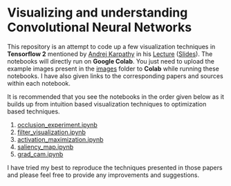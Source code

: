 # Visualizing and understanding Convolutional Neural Networks

This repository is an attempt to code up a few visualization techniques in **Tensorflow 2** mentioned by [Andrej Karpathy](https://twitter.com/karpathy) in his [Lecture](https://www.youtube.com/watch?v=ta5fdaqDT3M&list=PLkt2uSq6rBVctENoVBg1TpCC7OQi31AlC&index=9) ([Slides](http://cs231n.stanford.edu/slides/2016/winter1516_lecture9.pdf)). The notebooks will directly run on **Google Colab**. You just need to upload the example images present in the [images](./images) folder to **Colab** while running these notebooks. I have also given links to the corresponding papers and sources within each notebook.

It is recommended that you see the notebooks in the order given below as it builds up from intuition based visualization techniques to optimization based techniques.

1.  [occlusion_experiment.ipynb](./occlusion_experiment.ipynb)
2.  [filter_visualization.ipynb](./filter_visualization.ipynb)
3.  [activation_maximization.ipynb](./activation_maximization.ipynb)
4.  [saliency_map.ipynb](./saliency_map.ipynb)
5.  [grad_cam.ipynb](./grad_cam.ipynb)

I have tried my best to reproduce the techniques presented in those papers and please feel free to provide any improvements and suggestions.
